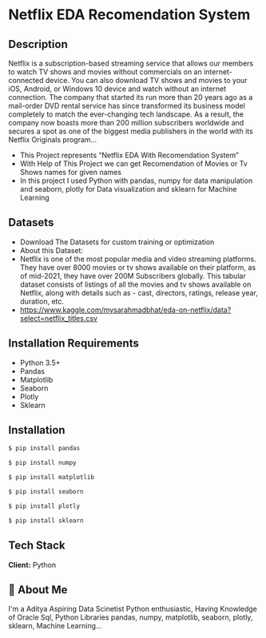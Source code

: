 
# Netflix EDA Recomendation System





## Description
Netflix is a subscription-based streaming service that allows
our members to watch TV shows and movies without
commercials on an internet-connected device.
You can also download TV shows and movies to your iOS,
Android, or Windows 10 device and watch without an
internet connection. The company that started its run more than 20 years ago as a mail-order DVD rental service has since transformed its business model completely to match the ever-changing tech landscape. As a result, the company now boasts more than 200 million subscribers worldwide and secures a spot as one of the biggest media publishers in the world with its Netflix Originals program…

* This Project represents “Netflix EDA With Recomendation System”
* With Help of This Project we can get Recomendation of Movies or Tv Shows names for given names
* In this project I used Python with pandas, numpy for data manipulation and seaborn, plotly for Data visualization and sklearn for Machine Learning
## Datasets
* Download The Datasets for custom training or optimization
* About this Dataset:
* Netflix is one of the most popular media and video streaming platforms. They have over 8000 movies or tv shows available on their platform, as of mid-2021, they have over 200M Subscribers globally. This tabular dataset consists of listings of all the movies and tv shows available on Netflix, along with details such as - cast, directors, ratings, release year, duration, etc.
* https://www.kaggle.com/mysarahmadbhat/eda-on-netflix/data?select=netflix_titles.csv
## Installation Requirements
* Python 3.5+
* Pandas
* Matplotlib
* Seaborn
* Plotly
* Sklearn
## Installation


```bash
$ pip install pandas
```  
```bash
$ pip install numpy
```  
```bash
$ pip install matplotlib
```  
```bash
$ pip install seaborn
```  
```bash
$ pip install plotly
```   
```bash
$ pip install sklearn
```  
## Tech Stack

**Client:** Python


## 🚀 About Me
I'm a Aditya Aspiring Data Scinetist Python enthusiastic, Having Knowledge of Oracle Sql,
Python Libraries pandas, numpy, matplotlib, seaborn, plotly, sklearn, Machine Learning...

